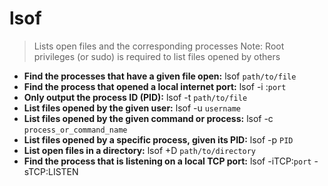# lsof
> Lists open files and the corresponding processes
> Note: Root privileges (or sudo) is required to list files opened by others
- **Find the processes that have a given file open:**
lsof `path/to/file`
- **Find the process that opened a local internet port:**
lsof -i :`port`
- **Only output the process ID (PID):**
lsof -t `path/to/file`
- **List files opened by the given user:**
lsof -u `username`
- **List files opened by the given command or process:**
lsof -c `process_or_command_name`
- **List files opened by a specific process, given its PID:**
lsof -p `PID`
- **List open files in a directory:**
lsof +D `path/to/directory`
- **Find the process that is listening on a local TCP port:**
lsof -iTCP:`port` -sTCP:LISTEN
